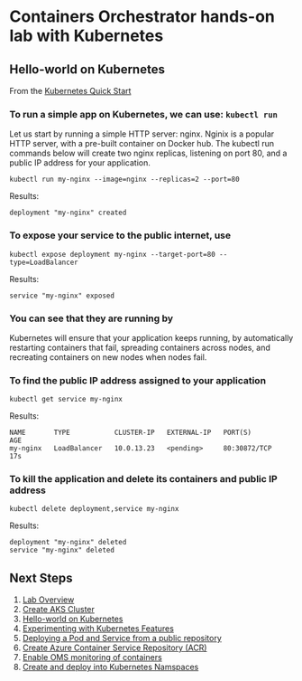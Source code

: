 # Containers Orchestrator hands-on lab with Kubernetes

## Hello-world on Kubernetes

From the [Kubernetes Quick Start](http://kubernetes.io/docs/user-guide/quick-start/)

### To run a simple app on Kubernetes, we can use: `kubectl run`

Let us start by running a simple HTTP server: nginx. Nginix is a popular HTTP server, with a pre-built container on Docker hub. The kubectl run commands below will create two nginx replicas, listening on port 80, and a public IP address for your application.

```shell
kubectl run my-nginx --image=nginx --replicas=2 --port=80
```

Results:

```shell
deployment "my-nginx" created
```

### To expose your service to the public internet, use

```shell
kubectl expose deployment my-nginx --target-port=80 --type=LoadBalancer
```

Results:

```shell
service "my-nginx" exposed
```

### You can see that they are running by

Kubernetes will ensure that your application keeps running, by automatically restarting containers that fail, spreading containers across nodes, and recreating containers on new nodes when nodes fail.

### To find the public IP address assigned to your application

```shell
kubectl get service my-nginx
```

Results:

```shell
NAME       TYPE           CLUSTER-IP   EXTERNAL-IP   PORT(S)        AGE
my-nginx   LoadBalancer   10.0.13.23   <pending>     80:30872/TCP   17s
```

### To kill the application and delete its containers and public IP address

```shell
kubectl delete deployment,service my-nginx
```

Results:

```shell
deployment "my-nginx" deleted
service "my-nginx" deleted
```

## Next Steps

1. [Lab Overview](README.md)
1. [Create AKS Cluster](create-aks-cluster.md)
1. [Hello-world on Kubernetes](k8s-hello-world.md)
1. [Experimenting with Kubernetes Features](k8s-features.md)
1. [Deploying a Pod and Service from a public repository](./step04.md)
1. [Create Azure Container Service Repository (ACR)](./step05.md)
1. [Enable OMS monitoring of containers](./step06.md)
1. [Create and deploy into Kubernetes Namspaces](./step07.md)
